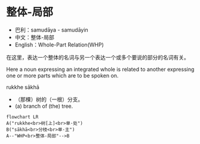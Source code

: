 # 整体-局部
* 巴利：samudāya - samudāyin
* 中文：整体-局部
* English：Whole-Part Relation(WHP)

在这里，表达一个整体的名词与另一个表达一个或多个要说的部分的名词有关。

Here a noun expressing an integrated whole is related to another expressing one or more parts which are to be spoken on.

rukkhe sākhā 
- （那棵）树的（一根）分支。
- (a) branch of (the) tree.

```mermaid
flowchart LR
A("rukkhe<br>树[上]<br>单·处")
B("sākhā<br>分枝<br>单·主")
A--"WHP<br>整体-局部"-->B
```
